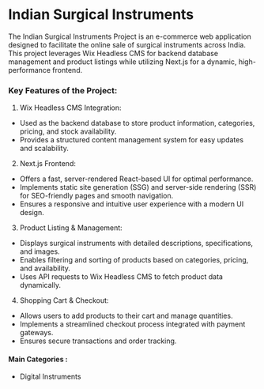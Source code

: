 # Indian Surgical Instruments
The Indian Surgical Instruments Project is an e-commerce web application designed to facilitate the online sale of surgical instruments across India. This project leverages Wix Headless CMS for backend database management and product listings while utilizing Next.js for a dynamic, high-performance frontend.

### Key Features of the Project:
1) Wix Headless CMS Integration:
- Used as the backend database to store product information, categories, pricing, and stock availability.
- Provides a structured content management system for easy updates and scalability.

2) Next.js Frontend:
- Offers a fast, server-rendered React-based UI for optimal performance.
- Implements static site generation (SSG) and server-side rendering (SSR) for SEO-friendly pages and smooth navigation.
- Ensures a responsive and intuitive user experience with a modern UI design.

3) Product Listing & Management:
- Displays surgical instruments with detailed descriptions, specifications, and images.
- Enables filtering and sorting of products based on categories, pricing, and availability.
- Uses API requests to Wix Headless CMS to fetch product data dynamically.

4) Shopping Cart & Checkout:
- Allows users to add products to their cart and manage quantities.
- Implements a streamlined checkout process integrated with payment gateways.
- Ensures secure transactions and order tracking.

#### Main Categories :
- Digital Instruments
